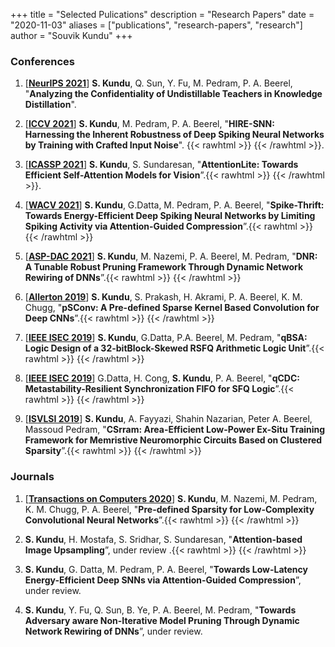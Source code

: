 
+++
title = "Selected Pulications"
description = "Research Papers"
date = "2020-11-03"
aliases = ["publications", "research-papers", "research"]
author = "Souvik Kundu"
+++

### Conferences
1. [[**NeurIPS 2021**](https://nips.cc/)] **S. Kundu**, Q. Sun, Y. Fu, M. Pedram, P. A. Beerel, "**Analyzing the Confidentiality of Undistillable Teachers in Knowledge Distillation**".

1. [[**ICCV 2021**](http://iccv2021.thecvf.com/home)] **S. Kundu**, M. Pedram, P. A. Beerel, "**HIRE-SNN: Harnessing the Inherent Robustness of Deep Spiking Neural Networks by Training with Crafted Input Noise**". {{< rawhtml >}} <a href="/bibs/Hiresnn_ICCV.bib" target="_blank"><i class="fa fa-quote-right fa-lg"></i></a> <a href="https://openaccess.thecvf.com/content/ICCV2021/papers/Kundu_HIRE-SNN_Harnessing_the_Inherent_Robustness_of_Energy-Efficient_Deep_Spiking_Neural_ICCV_2021_paper.pdf" target="_blank"><i class="far fa-file-pdf fa-lg"></i></a> {{< /rawhtml >}}.

1. [[**ICASSP 2021**](https://2021.ieeeicassp.org/)] **S. Kundu**, S. Sundaresan, "**AttentionLite: Towards Efficient Self-Attention Models for Vision**”.{{< rawhtml >}} <a href="/bibs/AttentionLite_ICASSP.bib" target="_blank"><i class="fa fa-quote-right fa-lg"></i></a> <a href="https://arxiv.org/pdf/2101.05216.pdf" target="_blank"><i class="far fa-file-pdf fa-lg"></i></a> {{< /rawhtml >}}.

2. [[**WACV 2021**](http://wacv2021.thecvf.com/home)] **S. Kundu**, G.Datta, M. Pedram, P. A. Beerel, "**Spike-Thrift: Towards Energy-Efficient Deep Spiking Neural Networks by Limiting Spiking Activity via Attention-Guided Compression**”.{{< rawhtml >}} <a href="/bibs/spike_thrift_wacv2021.bib" target="_blank"><i class="fa fa-quote-right fa-lg"></i></a> <a href="https://openaccess.thecvf.com/content/WACV2021/papers/Kundu_Spike-Thrift_Towards_Energy-Efficient_Deep_Spiking_Neural_Networks_by_Limiting_Spiking_WACV_2021_paper.pdf" target="_blank"><i class="far fa-file-pdf fa-lg"></i></a> {{< /rawhtml >}}

3. [[**ASP-DAC 2021**](http://www.aspdac.com/aspdac2021/)] **S. Kundu**, M. Nazemi, P. A. Beerel, M. Pedram, "**DNR: A Tunable Robust Pruning Framework Through Dynamic Network Rewiring of DNNs**”.{{< rawhtml >}} <a href="/bibs/DNR_2021.bib" target="_blank"><i class="fa fa-quote-right fa-lg"></i></a> <a href="https://arxiv.org/pdf/2011.03083.pdf" target="_blank"><i class="far fa-file-pdf fa-lg"></i></a> {{< /rawhtml >}}

4. [[**Allerton 2019**](https://allerton.csl.illinois.edu/)] **S. Kundu**, S. Prakash, H. Akrami, P. A. Beerel, K. M. Chugg, "**pSConv: A Pre-defined Sparse Kernel Based Convolution for Deep CNNs**”.{{< rawhtml >}} <a href="/bibs/psconv_allerton2019.bib" target="_blank"><i class="fa fa-quote-right fa-lg"></i></a> <a href="https://arxiv.org/pdf/1910.00724.pdf" target="_blank"><i class="far fa-file-pdf fa-lg"></i></a> {{< /rawhtml >}}

5. [[**IEEE ISEC 2019**](https://isec2019.org/)] **S. Kundu**,  G.Datta, P.A. Beerel, M. Pedram, "**qBSA: Logic Design of a 32-bitBlock-Skewed RSFQ Arithmetic Logic Unit**”.{{< rawhtml >}} <a href="/bibs/qbsa_isec2019.bib" target="_blank"><i class="fa fa-quote-right fa-lg"></i></a> <a href="https://ieeexplore.ieee.org/stamp/stamp.jsp?arnumber=8990921" target="_blank"><i class="far fa-file-pdf fa-lg"></i></a> {{< /rawhtml >}}

6. [[**IEEE ISEC 2019**](https://isec2019.org/)] G.Datta, H. Cong, **S. Kundu**, P. A. Beerel, "**qCDC: Metastability-Resilient Synchronization FIFO for SFQ Logic**”.{{< rawhtml >}} <a href="/bibs/qcdc_isec2019.bib" target="_blank"><i class="fa fa-quote-right fa-lg"></i></a> <a href="https://ieeexplore.ieee.org/stamp/stamp.jsp?arnumber=8990965" target="_blank"><i class="far fa-file-pdf fa-lg"></i></a> {{< /rawhtml >}}

7. [[**ISVLSI 2019**](http://www.eng.ucy.ac.cy/theocharides/isvlsi19/)] **S. Kundu**, A. Fayyazi, Shahin Nazarian, Peter A. Beerel, Massoud Pedram, "**CSrram: Area-Efficient Low-Power Ex-Situ Training Framework for Memristive Neuromorphic Circuits Based on Clustered Sparsity**”.{{< rawhtml >}} <a href="/bibs/csrram_isvlsi2019.bib" target="_blank"><i class="fa fa-quote-right fa-lg"></i></a> <a href="https://ieeexplore.ieee.org/stamp/stamp.jsp?arnumber=8839473" target="_blank"><i class="far fa-file-pdf fa-lg"></i></a> {{< /rawhtml >}}

### Journals
1. [[**Transactions on Computers 2020**](https://ieeexplore.ieee.org/xpl/RecentIssue.jsp?punumber=12)] **S. Kundu**, M. Nazemi, M. Pedram, K. M. Chugg, P. A. Beerel, "**Pre-defined Sparsity for Low-Complexity
Convolutional Neural Networks**”.{{< rawhtml >}} <a href="/bibs/predefined_TC2020.bib" target="_blank"><i class="fa fa-quote-right fa-lg"></i></a> <a href="https://arxiv.org/pdf/2001.10710.pdf" target="_blank"><i class="far fa-file-pdf fa-lg"></i></a> <a href="https://github.com/ksouvik52/Pre-defined-sparseCNN" target="_blank"><i class="fab fa-github fa-lg"></i></a> {{< /rawhtml >}}

2. **S. Kundu**, H. Mostafa, S. Sridhar, S. Sundaresan, "**Attention-based Image Upsampling**”, under review .{{< rawhtml >}} <a href="/bibs/Attention_upsam_2020.bib" target="_blank"><i class="fa fa-quote-right fa-lg"></i></a> <a href="https://arxiv.org/pdf/2012.09904.pdf" target="_blank"><i class="far fa-file-pdf fa-lg"></i></a> {{< /rawhtml >}}

3. **S. Kundu**, G. Datta, M. Pedram, P. A. Beerel, "**Towards Low-Latency Energy-Efficient Deep SNNs via Attention-Guided Compression**”, under review.
4. **S. Kundu**, Y. Fu, Q. Sun, B. Ye, P. A. Beerel, M. Pedram, "**Towards Adversary aware Non-Iterative Model Pruning Through Dynamic Network Rewiring of DNNs**”, under review.
